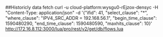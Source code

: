 ##Historicly data fetch 
curl -u cloud-platform:wysgu0-rEjzox-densyc -H "Content-Type: application/json" -d '{"ifid": 41, "select_clause": "*", "where_clause": "IPV4_SRC_ADDR = 192.168.56.1", "begin_time_clause": 1590480290, "end_time_clause": 1590480590, "maxhits_clause": 10}' http://172.16.8.112:3000/lua/pro/rest/v2/get/db/flows.lua
